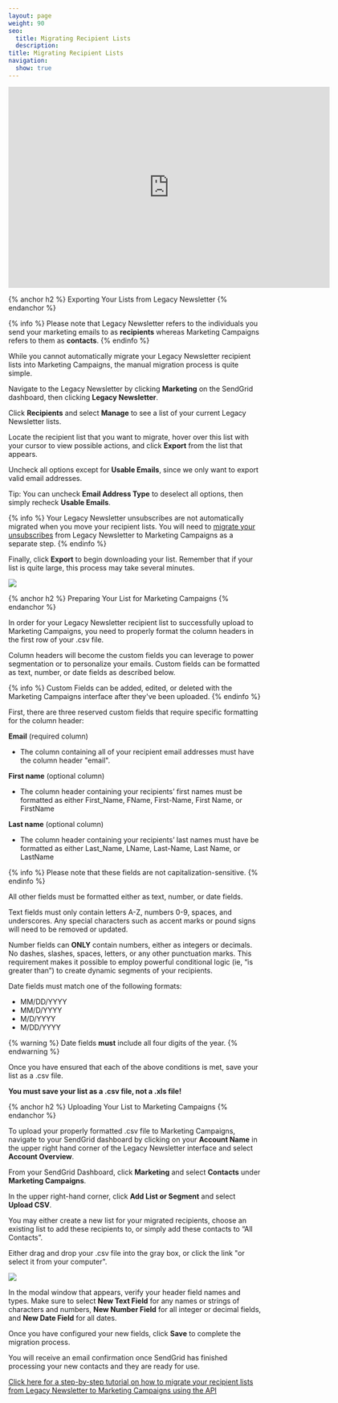 ```yaml
---
layout: page
weight: 90
seo:
  title: Migrating Recipient Lists
  description:
title: Migrating Recipient Lists
navigation:
  show: true
---
```


<iframe src="https://player.vimeo.com/video/136621131" width="640" height="400" frameborder="0" webkitallowfullscreen mozallowfullscreen allowfullscreen></iframe>

{% anchor h2 %}
Exporting Your Lists from Legacy Newsletter
{% endanchor %}

{% info %}
Please note that Legacy Newsletter refers to the individuals you send your marketing emails to as **recipients** whereas Marketing Campaigns refers to them as **contacts**.
{% endinfo %}

While you cannot automatically migrate your Legacy Newsletter recipient lists into Marketing Campaigns, the manual migration process is quite simple.

Navigate to the Legacy Newsletter by clicking **Marketing** on the SendGrid dashboard, then clicking **Legacy Newsletter**.

Click **Recipients** and select **Manage** to see a list of your current Legacy Newsletter lists.

Locate the recipient list that you want to migrate, hover over this list with your cursor to view possible actions, and click **Export** from the list that appears.

Uncheck all options except for **Usable Emails**, since we only want to export valid email addresses.

Tip: You can uncheck **Email Address Type** to deselect all options, then simply recheck **Usable Emails**.

{% info %}
Your Legacy Newsletter unsubscribes are not automatically migrated when you move your recipient lists. You will need to [migrate your unsubscribes]({{root_url}}/User_Guide/Legacy_Newsletter/Legacy_Newsletter_Migration/Migration_Tutorials/migrating_unsubscribes.html) from Legacy Newsletter to Marketing Campaigns as a separate step.
{% endinfo %}

Finally, click **Export** to begin downloading your list. Remember that if your list is quite large, this process may take several minutes.

![]({{root_url}}/images/export_recipient_lists.gif)

{% anchor h2 %}
Preparing Your List for Marketing Campaigns
{% endanchor %}

In order for your Legacy Newsletter recipient list to successfully upload to Marketing Campaigns, you need to properly format the column headers in the first row of your .csv file.

Column headers will become the custom fields you can leverage to power segmentation or to personalize your emails. Custom fields can be formatted as text, number, or date fields as described below.

{% info %}
Custom Fields can be added, edited, or deleted with the Marketing Campaigns interface after they've been uploaded.
{% endinfo %}

First, there are three reserved custom fields that require specific formatting for the column header:

**Email** (required column)

* The column containing all of your recipient email addresses must have the column header "email".

**First name** (optional column)

* The column header containing your recipients’ first names must be formatted as either First_Name, FName, First-Name, First Name, or FirstName

**Last name** (optional column)

* The column header containing your recipients’ last names must have be formatted as either Last_Name, LName, Last-Name, Last Name, or LastName

{% info %}
Please note that these fields are not capitalization-sensitive.
{% endinfo %}

All other fields must be formatted either as text, number, or date fields.

Text fields must only contain letters A-Z, numbers 0-9, spaces, and underscores. Any special characters such as accent marks or pound signs will need to be removed or updated.

Number fields  can **ONLY** contain numbers, either as integers or decimals. No dashes, slashes, spaces, letters, or any other punctuation marks. This requirement makes it possible to employ powerful conditional logic (ie, “is greater than”) to create dynamic segments of your recipients.

Date fields must match one of the following formats:

* MM/DD/YYYY
* MM/D/YYYY
* M/D/YYYY
* M/DD/YYYY

{% warning %}
Date fields **must** include all four digits of the year.
{% endwarning %}

Once you have ensured that each of the above conditions is met, save your list as a .csv file.

**You must save your list as a .csv file, not a .xls file!**

{% anchor h2 %}
Uploading Your List to Marketing Campaigns
{% endanchor %}

To upload your properly formatted .csv file to Marketing Campaigns, navigate to your SendGrid dashboard by clicking on your **Account Name** in the upper right hand corner of the Legacy Newsletter interface and select **Account Overview**.

From your SendGrid Dashboard, click **Marketing** and select **Contacts** under **Marketing Campaigns**.

In the upper right-hand corner, click **Add List or Segment** and select **Upload CSV**.

You may either create a new list for your migrated recipients, choose an existing list to add these recipients to, or simply add these contacts to “All Contacts”.

Either drag and drop your .csv file into the gray box, or click the link "or select it from your computer".

![]({{root_url}}/images/upload_csv.gif)

In the modal window that appears, verify your header field names and types. Make sure to select **New Text Field** for any names or strings of characters and numbers, **New Number Field** for all integer or decimal fields, and **New Date Field** for all dates.

Once you have configured your new fields, click **Save** to complete the migration process.

You will receive an email confirmation once SendGrid has finished processing your new contacts and they are ready for use.

[Click here for a step-by-step tutorial on how to migrate your recipient lists from Legacy Newsletter to Marketing Campaigns using the API]({{root_url}}/User_Guide/Legacy_Newsletter/Legacy_Newsletter_Migration/Migration_Tutorials/api_migration.html)
